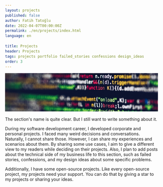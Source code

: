 ```yaml
---
layout: projects
published: false
author: Fatih Tatoğlu
date: 2022-04-07T00:00:00Z
permalink: ./en/projects/index.html
language: en

title: Projects
header: Projects
tags: projects portfolio failed_stories confessions design_ideas
order: 3
---
```


![Projeler](../../image/projects.jpg "Markus Spiske - [Pexels](https://www.pexels.com/tr-tr/fotograf/tilt-shift-lens-uzerindeki-kodlar-2004161/)")

The section's name is quite clear. But I still want to write something about it.

During my software development career, I developed corporate and personal projects. I faced many weird decisions and conversations. Naturally, I cannot share those. However, I can share my experiences and scenarios about them. By sharing some use cases, I aim to give a different view to my readers while deciding on their projects. Also, I plan to add posts about the technical side of my business life to this section, such as failed stories, confessions, and my design ideas about some specific problems.

Additionally, I have some open-source projects. Like every open-source project, my projects need your support. You can do that by giving a star to my projects or sharing your ideas.
